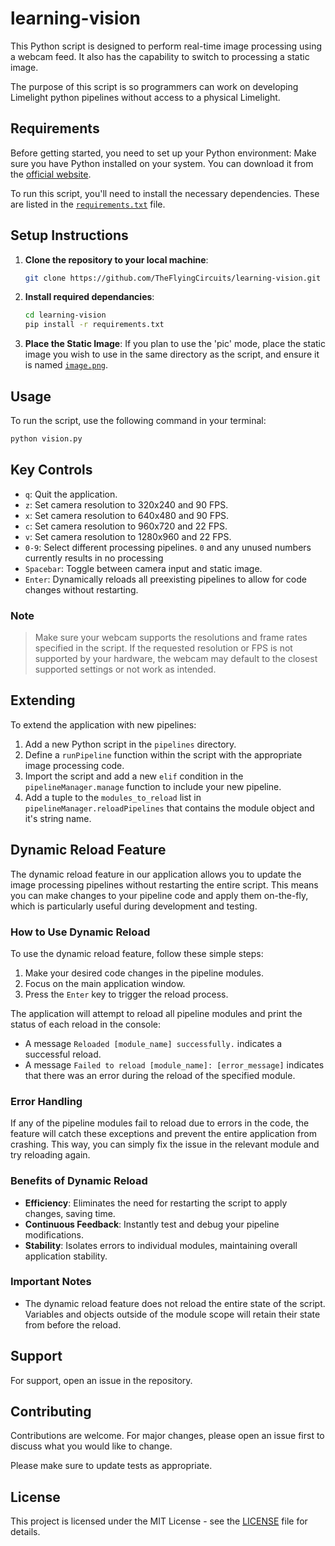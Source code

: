 # learning-vision

This Python script is designed to perform real-time image processing using a webcam feed. It also has the capability to switch to processing a static image.

The purpose of this script is so programmers can work on developing Limelight python pipelines
without access to a physical Limelight.

## Requirements

Before getting started, you need to set up your Python environment:
Make sure you have Python installed on your system. You can download it from the [official website](https://www.python.org/downloads/).

To run this script, you'll need to install the necessary dependencies. These are listed in the [`requirements.txt`](requirements.txt) file.

## Setup Instructions

1. **Clone the repository to your local machine**:

   ```bash
   git clone https://github.com/TheFlyingCircuits/learning-vision.git
   ```

2. **Install required dependancies**:

   ```bash
   cd learning-vision
   pip install -r requirements.txt
   ```

3. **Place the Static Image**: If you plan to use the 'pic' mode, place the static image you wish to use in the same directory as the script, and ensure it is named [`image.png`](image.png).

## Usage

To run the script, use the following command in your terminal:

```bash
python vision.py
```

## Key Controls

- `q`: Quit the application.
- `z`: Set camera resolution to 320x240 and 90 FPS.
- `x`: Set camera resolution to 640x480 and 90 FPS.
- `c`: Set camera resolution to 960x720 and 22 FPS.
- `v`: Set camera resolution to 1280x960 and 22 FPS.
- `0-9`: Select different processing pipelines. `0` and any unused numbers currently results in no processing
- `Spacebar`: Toggle between camera input and static image.
- `Enter`: Dynamically reloads all preexisting pipelines to allow for code changes without restarting.

### Note

> Make sure your webcam supports the resolutions and frame rates specified in the script. If the requested resolution or FPS is not supported by your hardware, the webcam may default to the closest supported settings or not work as intended.

## Extending

To extend the application with new pipelines:

1. Add a new Python script in the `pipelines` directory.
2. Define a `runPipeline` function within the script with the appropriate image processing code.
3. Import the script and add a new `elif` condition in the `pipelineManager.manage` function to include your new pipeline.
4. Add a tuple to the `modules_to_reload` list in `pipelineManager.reloadPipelines` that contains the module object and it's string name.

## Dynamic Reload Feature

The dynamic reload feature in our application allows you to update the image processing pipelines without restarting the entire script. This means you can make changes to your pipeline code and apply them on-the-fly, which is particularly useful during development and testing.

### How to Use Dynamic Reload

To use the dynamic reload feature, follow these simple steps:

1. Make your desired code changes in the pipeline modules.
2. Focus on the main application window.
3. Press the `Enter` key to trigger the reload process.

The application will attempt to reload all pipeline modules and print the status of each reload in the console:

- A message `Reloaded [module_name] successfully.` indicates a successful reload.
- A message `Failed to reload [module_name]: [error_message]` indicates that there was an error during the reload of the specified module.

### Error Handling

If any of the pipeline modules fail to reload due to errors in the code, the feature will catch these exceptions and prevent the entire application from crashing. This way, you can simply fix the issue in the relevant module and try reloading again.

### Benefits of Dynamic Reload

- **Efficiency**: Eliminates the need for restarting the script to apply changes, saving time.
- **Continuous Feedback**: Instantly test and debug your pipeline modifications.
- **Stability**: Isolates errors to individual modules, maintaining overall application stability.

### Important Notes

- The dynamic reload feature does not reload the entire state of the script. Variables and objects outside of the module scope will retain their state from before the reload.

## Support

For support, open an issue in the repository.

## Contributing

Contributions are welcome. For major changes, please open an issue first to discuss what you would like to change.

Please make sure to update tests as appropriate.

## License

This project is licensed under the MIT License - see the [LICENSE](LICENSE.md) file for details.
